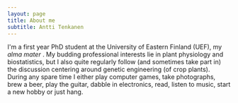 ```yaml
---
layout: page
title: About me
subtitle: Antti Tenkanen
---
```


I'm a first year PhD student at the University of Eastern Finland (UEF), my <i> alma mater </i>. My budding professional interests lie in plant physiology and biostatistics, but I also quite regularly follow (and sometimes take part in) the discussion centering around genetic engineering (of crop plants). During any spare time I either play computer games, take photographs, brew a beer, play the guitar, dabble in electronics, read, listen to music, start a new hobby or just hang.
